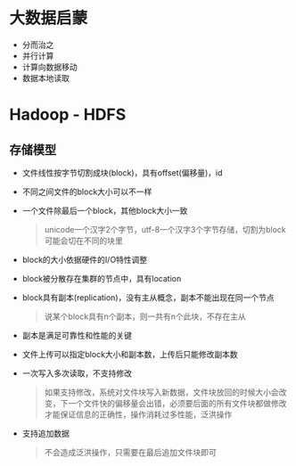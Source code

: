 # 大数据启蒙

- 分而治之
- 并行计算
- 计算向数据移动
- 数据本地读取

# Hadoop - HDFS

## 存储模型

- 文件线性按字节切割成块(block)，具有offset(偏移量)，id

- 不同之间文件的block大小可以不一样

- 一个文件除最后一个block，其他block大小一致

  > unicode一个汉字2个字节，utf-8一个汉字3个字节存储，切割为block可能会切在不同的块里

- block的大小依据硬件的I/O特性调整

- block被分散存在集群的节点中，具有location

- block具有副本(replication)，没有主从概念，副本不能出现在同一个节点

  > 说某个block具有n个副本，则一共有n个此块，不存在主从

- 副本是满足可靠性和性能的关键

- 文件上传可以指定block大小和副本数，上传后只能修改副本数

- 一次写入多次读取，不支持修改

  > 如果支持修改，系统对文件块写入新数据，文件块放回的时候大小会改变，下一个文件快的偏移量会出错，必须要后面的所有文件块都做修改才能保证信息的正确性，操作消耗过多性能，泛洪操作

- 支持追加数据

  > 不会造成泛洪操作，只需要在最后追加文件块即可